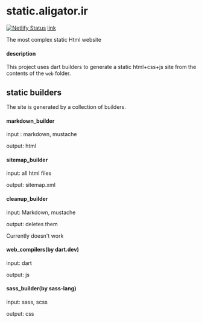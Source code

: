# static.aligator.ir 
[![Netlify Status](https://api.netlify.com/api/v1/badges/bbe851b0-aec2-498b-a94f-0f77e98abe6c/deploy-status)](https://app.netlify.com/sites/laughing-lalande-7c4a0a/deploys) [link](https://aligator.netlify.app/)

The most complex static Html website

#### description
This project uses dart builders to generate a static html+css+js site from the contents of the `web` folder.

## static builders

The site is generated by a collection of builders.

#### markdown_builder
input : markdown, mustache

output: html

#### sitemap_builder
input: all html files

output: sitemap.xml

#### cleanup_builder
input: Markdown, mustache

output: deletes them

Currently doesn't work

#### web_compilers(by dart.dev)
input: dart

output: js

#### sass_builder(by sass-lang)
input: sass, scss

output: css
